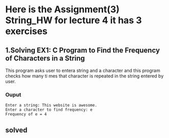 # Here is the Assignment(3) String_HW for lecture 4 it has 3 exercises

## 1.Solving EX1: C Program to Find the Frequency of Characters in a String

This program asks user to entera string and a character and this program checks how many ti mes that character is repeated in the string entered by user.

### Ouput

	Enter a string: This website is awesome.
	Enter a character to find frequency: e
	Frequency of e = 4

	
solved 
------------------------------------------------------------